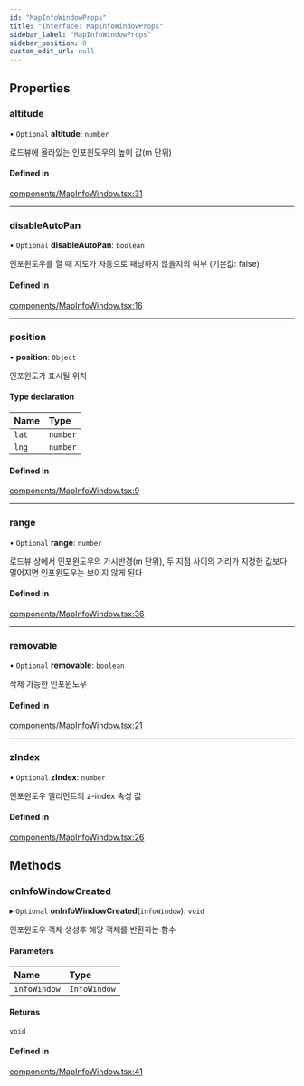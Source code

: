 ```yaml
---
id: "MapInfoWindowProps"
title: "Interface: MapInfoWindowProps"
sidebar_label: "MapInfoWindowProps"
sidebar_position: 0
custom_edit_url: null
---
```


## Properties

### altitude

• `Optional` **altitude**: `number`

로드뷰에 올라있는 인포윈도우의 높이 값(m 단위)

#### Defined in

[components/MapInfoWindow.tsx:31](https://github.com/JaeSeoKim/react-kakao-maps/blob/025a39b/src/components/MapInfoWindow.tsx#L31)

---

### disableAutoPan

• `Optional` **disableAutoPan**: `boolean`

인포윈도우를 열 때 지도가 자동으로 패닝하지 않을지의 여부 (기본값: false)

#### Defined in

[components/MapInfoWindow.tsx:16](https://github.com/JaeSeoKim/react-kakao-maps/blob/025a39b/src/components/MapInfoWindow.tsx#L16)

---

### position

• **position**: `Object`

인포윈도가 표시될 위치

#### Type declaration

| Name  | Type     |
| :---- | :------- |
| `lat` | `number` |
| `lng` | `number` |

#### Defined in

[components/MapInfoWindow.tsx:9](https://github.com/JaeSeoKim/react-kakao-maps/blob/025a39b/src/components/MapInfoWindow.tsx#L9)

---

### range

• `Optional` **range**: `number`

로드뷰 상에서 인포윈도우의 가시반경(m 단위), 두 지점 사이의 거리가 지정한 값보다 멀어지면 인포윈도우는 보이지 않게 된다

#### Defined in

[components/MapInfoWindow.tsx:36](https://github.com/JaeSeoKim/react-kakao-maps/blob/025a39b/src/components/MapInfoWindow.tsx#L36)

---

### removable

• `Optional` **removable**: `boolean`

삭제 가능한 인포윈도우

#### Defined in

[components/MapInfoWindow.tsx:21](https://github.com/JaeSeoKim/react-kakao-maps/blob/025a39b/src/components/MapInfoWindow.tsx#L21)

---

### zIndex

• `Optional` **zIndex**: `number`

인포윈도우 엘리먼트의 z-index 속성 값

#### Defined in

[components/MapInfoWindow.tsx:26](https://github.com/JaeSeoKim/react-kakao-maps/blob/025a39b/src/components/MapInfoWindow.tsx#L26)

## Methods

### onInfoWindowCreated

▸ `Optional` **onInfoWindowCreated**(`infoWindow`): `void`

인포윈도우 객체 생성후 해당 객체를 반환하는 함수

#### Parameters

| Name         | Type         |
| :----------- | :----------- |
| `infoWindow` | `InfoWindow` |

#### Returns

`void`

#### Defined in

[components/MapInfoWindow.tsx:41](https://github.com/JaeSeoKim/react-kakao-maps/blob/025a39b/src/components/MapInfoWindow.tsx#L41)
